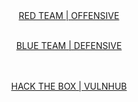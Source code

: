 


<center><a href="{{ site.baseurl }}/redteam">RED TEAM | OFFENSIVE</a><br><br>

<a href="{{ site.baseurl }}/blueteam">BLUE TEAM | DEFENSIVE</a><br><br><br>

<a href="{{ site.baseurl }}/redteam">HACK THE BOX | VULNHUB</a><br>

</center>

